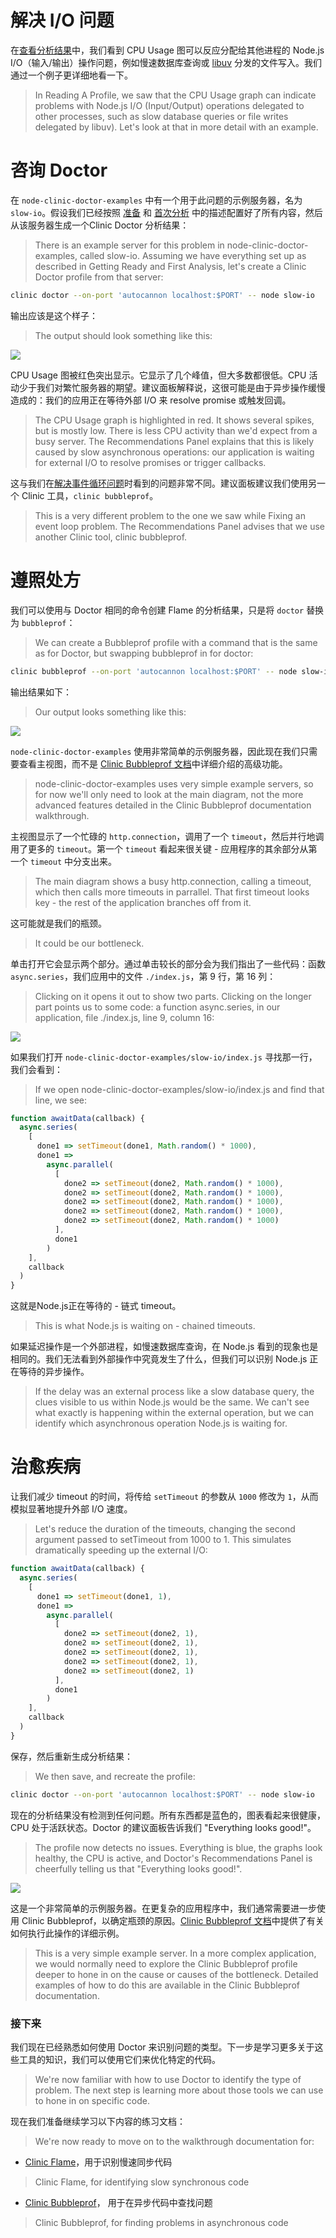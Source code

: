 # 解决 I/O 问题

在[查看分析结果](./reading_a_profile.html)中，我们看到 CPU Usage 图可以反应分配给其他进程的 Node.js I/O（输入/输出）操作问题，例如慢速数据库查询或 [libuv](https://libuv.org/) 分发的文件写入。我们通过一个例子更详细地看一下。
> In Reading A Profile, we saw that the CPU Usage graph can indicate problems with Node.js I/O (Input/Output) operations delegated to other processes, such as slow database queries or file writes delegated by libuv). Let's look at that in more detail with an example.

# 咨询 Doctor 

在 `node-clinic-doctor-examples` 中有一个用于此问题的示例服务器，名为 `slow-io`。假设我们已经按照 [准备](./getting_ready.html) 和 [首次分析](./first_analysis.html) 中的描述配置好了所有内容，然后从该服务器生成一个Clinic Doctor 分析结果：
> There is an example server for this problem in node-clinic-doctor-examples, called slow-io. Assuming we have everything set up as described in Getting Ready and First Analysis, let's create a Clinic Doctor profile from that server:

```bash
clinic doctor --on-port 'autocannon localhost:$PORT' -- node slow-io
```

输出应该是这个样子：
> The output should look something like this:

![](https://clinicjs.org/static/62113e7db45b2c219f16984d858856ab/ace55/06-A.png)

CPU Usage 图被红色突出显示。它显示了几个峰值，但大多数都很低。CPU 活动少于我们对繁忙服务器的期望。建议面板解释说，这很可能是由于异步操作缓慢造成的：我们的应用正在等待外部 I/O 来 resolve promise 或触发回调。
> The CPU Usage graph is highlighted in red. It shows several spikes, but is mostly low. There is less CPU activity than we'd expect from a busy server. The Recommendations Panel explains that this is likely caused by slow asynchronous operations: our application is waiting for external I/O to resolve promises or trigger callbacks.

这与我们在[解决事件循环问题](./fixing_an_event_loop_problem.html)时看到的问题非常不同。建议面板建议我们使用另一个 Clinic 工具，`clinic bubbleprof`。
> This is a very different problem to the one we saw while Fixing an event loop problem. The Recommendations Panel advises that we use another Clinic tool, clinic bubbleprof.

# 遵照处方

我们可以使用与 Doctor 相同的命令创建 Flame 的分析结果，只是将 `doctor` 替换为 `bubbleprof`：
> We can create a Bubbleprof profile with a command that is the same as for Doctor, but swapping bubbleprof in for doctor:

```bash
clinic bubbleprof --on-port 'autocannon localhost:$PORT' -- node slow-io
```

输出结果如下：
> Our output looks something like this:

![](https://clinicjs.org/static/dc0157af64c0b7e67516f66208a7c5fc/ace55/06-B.png)

`node-clinic-doctor-examples` 使用非常简单的示例服务器，因此现在我们只需要查看主视图，而不是 [Clinic Bubbleprof 文档](../bubbleprof/preface.html)中详细介绍的高级功能。
> node-clinic-doctor-examples uses very simple example servers, so for now we'll only need to look at the main diagram, not the more advanced features detailed in the Clinic Bubbleprof documentation walkthrough.

主视图显示了一个忙碌的 `http.connection`，调用了一个 `timeout`，然后并行地调用了更多的 `timeout`。第一个 `timeout` 看起来很关键 - 应用程序的其余部分从第一个 `timeout` 中分支出来。
> The main diagram shows a busy http.connection, calling a timeout, which then calls more timeouts in parrallel. That first timeout looks key - the rest of the application branches off from it.

这可能就是我们的瓶颈。
> It could be our bottleneck.

单击打开它会显示两个部分。通过单击较长的部分会为我们指出了一些代码：函数 `async.series`，我们应用中的文件 `./index.js`，第 9 行，第 16 列：
> Clicking on it opens it out to show two parts. Clicking on the longer part points us to some code: a function async.series, in our application, file ./index.js, line 9, column 16:

![](https://clinicjs.org/static/3cf7340f5ac008ac9f925ee992d1fd79/4e2b5/06-C.png)

如果我们打开 `node-clinic-doctor-examples/slow-io/index.js` 寻找那一行，我们会看到：
> If we open node-clinic-doctor-examples/slow-io/index.js and find that line, we see:

```javascript
function awaitData(callback) {
  async.series(
    [
      done1 => setTimeout(done1, Math.random() * 1000),
      done1 =>
        async.parallel(
          [
            done2 => setTimeout(done2, Math.random() * 1000),
            done2 => setTimeout(done2, Math.random() * 1000),
            done2 => setTimeout(done2, Math.random() * 1000),
            done2 => setTimeout(done2, Math.random() * 1000),
            done2 => setTimeout(done2, Math.random() * 1000)
          ],
          done1
        )
    ],
    callback
  )
}
```

这就是Node.js正在等待的 - 链式 timeout。
> This is what Node.js is waiting on - chained timeouts.

如果延迟操作是一个外部进程，如慢速数据库查询，在 Node.js 看到的现象也是相同的。我们无法看到外部操作中究竟发生了什么，但我们可以识别 Node.js 正在等待的异步操作。
> If the delay was an external process like a slow database query, the clues visible to us within Node.js would be the same. We can't see what exactly is happening within the external operation, but we can identify which asynchronous operation Node.js is waiting for.

# 治愈疾病

让我们减少 timeout 的时间，将传给 `setTimeout` 的参数从 `1000` 修改为 `1`，从而模拟显著地提升外部 I/O 速度。
> Let's reduce the duration of the timeouts, changing the second argument passed to setTimeout from 1000 to 1. This simulates dramatically speeding up the external I/O:

```javascript
function awaitData(callback) {
  async.series(
    [
      done1 => setTimeout(done1, 1),
      done1 =>
        async.parallel(
          [
            done2 => setTimeout(done2, 1),
            done2 => setTimeout(done2, 1),
            done2 => setTimeout(done2, 1),
            done2 => setTimeout(done2, 1),
            done2 => setTimeout(done2, 1)
          ],
          done1
        )
    ],
    callback
  )
}
```

保存，然后重新生成分析结果：
> We then save, and recreate the profile:

```bash
clinic doctor --on-port 'autocannon localhost:$PORT' -- node slow-io
```

现在的分析结果没有检测到任何问题。所有东西都是蓝色的，图表看起来很健康，CPU 处于活跃状态。Doctor 的建议面板告诉我们 "Everything looks good!"。
> The profile now detects no issues. Everything is blue, the graphs look healthy, the CPU is active, and Doctor's Recommendations Panel is cheerfully telling us that "Everything looks good!".

![](https://clinicjs.org/static/3f07f6fec2bad9ab6c4cef3b164cbd62/ace55/06-D.png)

这是一个非常简单的示例服务器。在更复杂的应用程序中，我们通常需要进一步使用 Clinic Bubbleprof，以确定瓶颈的原因。[Clinic Bubbleprof 文档](../bubbleprof/preface.html)中提供了有关如何执行此操作的详细示例。
> This is a very simple example server. In a more complex application, we would normally need to explore the Clinic Bubbleprof profile deeper to hone in on the cause or causes of the bottleneck. Detailed examples of how to do this are available in the Clinic Bubbleprof documentation.

### 接下来

我们现在已经熟悉如何使用 Doctor 来识别问题的类型。下一步是学习更多关于这些工具的知识，我们可以使用它们来优化特定的代码。
> We're now familiar with how to use Doctor to identify the type of problem. The next step is learning more about those tools we can use to hone in on specific code.

现在我们准备继续学习以下内容的练习文档：
> We're now ready to move on to the walkthrough documentation for:
- [Clinic Flame](../flame/preface.html)，用于识别慢速同步代码
> Clinic Flame, for identifying slow synchronous code
- [Clinic Bubbleprof](../bubbleprof/preface.html)， 用于在异步代码中查找问题
> Clinic Bubbleprof, for finding problems in asynchronous code